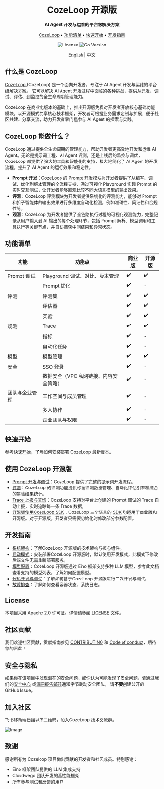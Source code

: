 <div align="center">
<h1>CozeLoop 开源版</h1>
<p><strong> AI Agent 开发与运维的平台级解决方案</strong></p>
<p>
  <a href="#CozeLoop-能做什么">CozeLoop</a> •
  <a href="#功能清单">功能清单</a> •
  <a href="#快速开始">快速开始</a> •
  <a href="#开发指南">开发指南</a>
</p>
<p>
  <img alt="License" src="https://img.shields.io/badge/license-apache2.0-blue.svg">
  <img alt="Go Version" src="https://img.shields.io/badge/go-%3E%3D%201.23.4-blue">
</p>

[English](README.md) | 中文

</div>

## 什么是 CozeLoop

[CozeLoop ](https://www.coze.cn/loop) (CozeLoop) 是一个面向开发者，专注于 AI Agent 开发与运维的平台级解决方案。 它可以解决 AI Agent 开发过程中面临的各种挑战，提供从开发、调试、评估、到监控的全生命周期管理能力。

CozeLoop 在商业化版本的基础上，推出开源版免费对开发者开放核心基础功能模块，以开源模式共享核心技术框架，开发者可根据业务需求定制与扩展，便于社区共建、分享交流，助力开发者零门槛参与 AI Agent 的探索与实践。

## CozeLoop 能做什么？
CozeLoop 通过提供全生命周期的管理能力，帮助开发者更高效地开发和运维 AI Agent。无论是提示词工程、AI Agent 评测，还是上线后的监控与调优，CozeLoop 都提供了强大的工具和智能化的支持，极大地简化了 AI Agent 的开发流程，提升了 AI Agent 的运行效果和稳定性。

* **Prompt 开发**：CozeLoop 的 Prompt 开发模块为开发者提供了从编写、调试、优化到版本管理的全流程支持，通过可视化 Playground 实现 Prompt 的实时交互测试，让开发者能够直观比较不同大语言模型的输出效果。
* **评测**：CozeLoop 评测模块为开发者提供系统化的评测能力，能够对 Prompt 和扣子智能体的输出效果进行多维度自动化检测，例如准确性、简洁性和合规性等。
* **观测**：CozeLoop 为开发者提供了全链路执行过程的可视化观测能力，完整记录从用户输入到 AI 输出的每个处理环节，包括 Prompt 解析、模型调用和工具执行等关键节点，并自动捕获中间结果和异常状态。

## 功能清单
| **功能** | **功能点** | **商业版** | **开源版** |
| --- | --- | --- | --- |
| Prompt 调试 | Playground 调试、对比、版本管理 | ✔️ | ✔️ |
|  | Prompt 优化 | ✔️ | - |
| 评测 | 评测集 | ✔️ | ✔️ |
|  | 评估器 | ✔️ | ✔️ |
|  | 实验 | ✔️ | ✔️ |
| 观测 | Trace | ✔️ | ✔️ |
|  | 指标 | ✔️ | - |
|  | 自动化任务 | ✔️ | - |
| 模型 | 模型管理 | ✔️ | ✔️ |
| 安全 | SSO 登录 | ✔️ | - |
|  | 数据安全（VPC 私网链接、内容安全策略） | ✔️ | - |
| 团队与企业管理 | 工作空间与成员管理 | ✔️ | - |
|  | 多人协作 | ✔️ | - |
|  | 企业团队与权限 | ✔️ | - |
## 快速开始
参考[快速开始](https://github.com/coze-dev/cozeloop/wiki/2.-%E5%BF%AB%E9%80%9F%E5%BC%80%E5%A7%8B)，了解如何安装部署 CozeLoop 最新版本。
## 使用 CozeLoop 开源版

* [Prompt 开发与调试](https://loop.coze.cn/open/docs/cozeloop/create-prompt)：CozeLoop 提供了完整的提示词开发流程。
* [评测](https://loop.coze.cn/open/docs/cozeloop/create-prompt)：CozeLoop 的评测功能提供标准评测数据管理、自动化评估引擎和综合的实验结果统计。
* [Trace 上报与查询](https://loop.coze.cn/open/docs/cozeloop/trace-integrate)：CozeLoop 支持对平台上创建的 Prompt 调试的 Trace 自动上报，实时追踪每一条 Trace 数据。
* [开源版使用CozeLoop  SDK](https://github.com/coze-dev/cozeloop/wiki/8.-%E5%BC%80%E6%BA%90%E7%89%88%E4%BD%BF%E7%94%A8-CozeLoop-SDK)：CozeLoop 三个语言的 [SDK](https://loop.coze.cn/open/docs/cozeloop/sdk) 均适用于商业版和开源版。对于开源版，开发者只需要初始化时修改部分参数配置。

## 开发指南

* [系统架构](https://github.com/coze-dev/cozeloop/wiki/3.-%E7%B3%BB%E7%BB%9F%E6%9E%B6%E6%9E%84)：了解CozeLoop 开源版的技术架构与核心组件。
* [启动模式](https://github.com/coze-dev/cozeloop/wiki/4.-%E6%9C%8D%E5%8A%A1%E5%90%AF%E5%8A%A8%E6%A8%A1%E5%BC%8F)：安装部署CozeLoop 开源版时，默认使用开发模式，此模式下修改后端文件无需重新部署服务。
* [模型配置](https://github.com/coze-dev/cozeloop/wiki/5.-%E6%A8%A1%E5%9E%8B%E9%85%8D%E7%BD%AE)：CozeLoop 开源版通过 Eino 框架支持多种 LLM 模型，参考此文档查看支持的模型列表，了解如何配置模型。
* [代码开发与测试](https://github.com/coze-dev/cozeloop/wiki/6.-%E4%BB%A3%E7%A0%81%E5%BC%80%E5%8F%91%E4%B8%8E%E6%B5%8B%E8%AF%95)：了解如何基于CozeLoop 开源版进行二次开发与测试。
* [故障排查](https://github.com/coze-dev/cozeloop/wiki/7.-%E6%95%85%E9%9A%9C%E6%8E%92%E6%9F%A5)：了解如何查看容器状态、系统日志。

## License
本项目采用 Apache 2.0 许可证。详情请参阅 [LICENSE](LICENSE) 文件。
## 社区贡献
我们欢迎社区贡献，贡献指南参见 [CONTRIBUTING](CONTRIBUTING.md) 和 [Code of conduct](CODE_OF_CONDUCT.md)，期待您的贡献！
## 安全与隐私
如果你在该项目中发现潜在的安全问题，或你认为可能发现了安全问题，请通过我们的[安全中心](https://security.bytedance.com/src) 或[漏洞报告邮箱](sec@bytedance.com)通知字节跳动安全团队。
请**不要**创建公开的 GitHub Issue。
## 加入社区
飞书移动端扫描以下二维码，加入CozeLoop 技术交流群。

![Image](https://p9-arcosite.byteimg.com/tos-cn-i-goo7wpa0wc/d67b3c814a4742a58b127ed311eb84af~tplv-goo7wpa0wc-image.image)

## 致谢
感谢所有为 Cozeloop 项目做出贡献的开发者和社区成员。特别感谢：

* Eino 框架团队提供的 LLM 集成支持
* Cloudwego 团队开发的高性能框架
* 所有参与测试和反馈的用户
